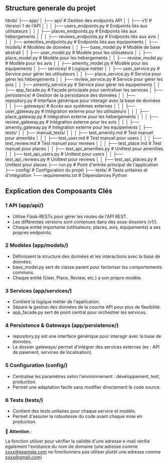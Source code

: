 ## Structure generale du projet

hbnb/
├── app/
│   ├── api/                     # Gestion des endpoints API
│   │   ├── v1/                   # Version 1 de l'API
│   │   │   ├── users_endpoints.py  # Endpoints liés aux utilisateurs
│   │   │   ├── places_endpoints.py # Endpoints liés aux hébergements
│   │   │   ├── reviews_endpoints.py # Endpoints liés aux avis
│   │   │   ├── amenities_endpoints.py # Endpoints liés aux équipements
│   ├── models/                  # Modèles de données
│   │   ├── base_model.py         # Modèle de base abstrait
│   │   ├── user_model.py         # Modèle pour les utilisateurs
│   │   ├── place_model.py        # Modèle pour les hébergements
│   │   ├── review_model.py       # Modèle pour les avis
│   │   ├── amenity_model.py      # Modèle pour les équipements
│   ├── services/                 # Logique métier
│   │   ├── user_service.py       # Service pour gérer les utilisateurs
│   │   ├── place_service.py      # Service pour gérer les hébergements
│   │   ├── review_service.py     # Service pour gérer les avis
│   │   ├── amenity_service.py    # Service pour gérer les équipements
│   │   ├── app_facade.py         # Façade principale pour centraliser les services
│   ├── persistence/              # Gestion de la persistance des données
│   │   ├── repository.py         # Interface générique pour interagir avec la base de données
│   │   ├── gateways/             # Accès aux systèmes externes
│   │   │   ├── user_gateway.py   # Intégration externe pour les utilisateurs
│   │   │   ├── place_gateway.py  # Intégration externe pour les hébergements
│   │   │   ├── review_gateway.py # Intégration externe pour les avis
│   │   │   ├── amenity_gateway.py # Intégration externe pour les équipements
│   ├── tests/
│   │   ├── manual_tests/
│   │   │   ├── test_amenity.md    # Test manuel pour amenités 
│   │   │   ├── test_user.md       # Test manuel pour users
│   │   │   ├── test_review.md     # Test manuel pour reviews
│   │   │   ├── test_place.md      # Test manuel pour places
│   │   ├── test_api_amenities.py  # Unittest pour amenities
│   │   ├── test_api_users.py      # Unittest pour users
│   │   ├── test_api_reviews.py    # Unittest pour reviews
│   │   ├── test_api_places.py     # Unittest pour places
├── run.py                        # Point d'entrée principal de l'application
├── config/                       # Configuration du projet
├── tests/                        # Tests unitaires et d'intégration
└── requirements.txt               # Dépendances Python

##  Explication des Composants Clés

### 1 API (app/api/)

- Utilise Flask-RESTx pour gérer les routes de l'API REST.
- Les différentes versions sont contenues dans des sous-dossiers (v1/).
- Chaque entité importante (utilisateurs, places, avis, équipements) a ses propres endpoints.

### 2 Modèles (app/models/)

- Définissent la structure des données et les interactions avec la base de données.
- base_model.py sert de classe parent pour factoriser les comportements communs.
- Chaque entité (User, Place, Review, etc.) a son propre modèle.

### 3 Services (app/services/)

- Contient la logique métier de l'application.
- Sépare la gestion des données de la couche API pour plus de flexibilité.
- app_facade.py sert de point central pour orchestrer les services.

### 4 Persistence & Gateways (app/persistence/)

- repository.py est une interface générique pour interagir avec la base de données.
- Le dossier gateways/ permet d'intégrer des services externes (ex : API de paiement, services de localisation).

### 5 Configuration (config/)

- Centralise les paramètres selon l'environnement : développement, test, production.
- Permet une adaptation facile sans modifier directement le code source.

### 6 Tests (tests/)

- Contient des tests unitaires pour chaque service et modèle.
- Permet d'assurer la robustesse du code avant chaque mise en production.

🛑 **Attention** : 

La fonction utiliser pour vérifier la validité d'une adresse e-mail vérifie également l'existance du nom de domaine
(une adresse comme xxxx@example.com ne fonctionnera pas utiliser plutôt une adresse comme xxxx@gmail.com)
